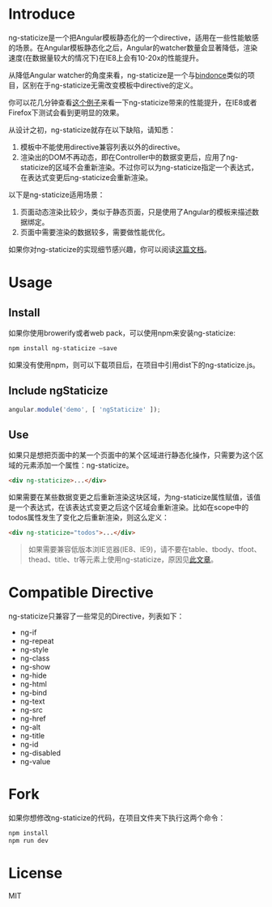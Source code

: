 # Introduce

ng-staticize是一个把Angular模板静态化的一个directive，适用在一些性能敏感的场景。在Angular模板静态化之后，Angular的watcher数量会显著降低，渲染速度(在数据量较大的情况下)在IE8上会有10-20x的性能提升。

从降低Angular watcher的角度来看，ng-staticize是一个与[bindonce](https://github.com/Pasvaz/bindonce)类似的项目，区别在于ng-staticize无需改变模板中directive的定义。

你可以花几分钟查看[这个例子](http://elemefe.github.io/ng-staticize/)来看一下ng-staticize带来的性能提升，在IE8或者Firefox下测试会看到更明显的效果。

从设计之初，ng-staticize就存在以下缺陷，请知悉：

1. 模板中不能使用directive兼容列表以外的directive。
2. 渲染出的DOM不再动态，即在Controller中的数据变更后，应用了ng-staticize的区域不会重新渲染。不过你可以为ng-staticize指定一个表达式，在表达式变更后ng-staticize会重新渲染。

以下是ng-staticize适用场景：

1. 页面动态渲染比较少，类似于静态页面，只是使用了Angular的模板来描述数据绑定。
2. 页面中需要渲染的数据较多，需要做性能优化。

如果你对ng-staticize的实现细节感兴趣，你可以阅读[这篇文档](HOW.MD)。

# Usage

## Install

如果你使用browerify或者web pack，可以使用npm来安装ng-staticize:

```Bash
npm install ng-staticize —save
```

如果没有使用npm，则可以下载项目后，在项目中引用dist下的ng-staticize.js。

## Include ngStaticize

```JavaScript
angular.module('demo', [ 'ngStaticize' ]);
```

## Use

如果只是想把页面中的某一个页面中的某个区域进行静态化操作，只需要为这个区域的元素添加一个属性：ng-staticize。

```HTML
<div ng-staticize>...</div>
```

如果需要在某些数据变更之后重新渲染这块区域，为ng-staticize属性赋值，该值是一个表达式，在该表达式变更之后这个区域会重新渲染。比如在scope中的todos属性发生了变化之后重新渲染，则这么定义：

```HTML
<div ng-staticize="todos">...</div>
```

> 如果需要兼容低版本浏IE览器(IE8、IE9)，请不要在table、tbody、tfoot、thead、title、tr等元素上使用ng-staticize，原因见[此文章](http://w3help.org/zh-cn/causes/BX9046)。

# Compatible Directive
ng-staticize只兼容了一些常见的Directive，列表如下：

- ng-if
- ng-repeat
- ng-style
- ng-class
- ng-show
- ng-hide
- ng-html
- ng-bind
- ng-text
- ng-src
- ng-href
- ng-alt
- ng-title
- ng-id
- ng-disabled
- ng-value

# Fork
如果你想修改ng-staticize的代码，在项目文件夹下执行这两个命令：

```Bash
npm install
npm run dev
```

# License
MIT
